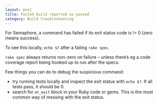 ```yaml
---
layout: post
title: Failed build reported as passed
category: Build troubleshooting
---
```


For Semaphore, a command has failed if its exit status code is != 0 (zero means success).

To see this locally, `echo $?` after a failing `rake spec`.

`rake spec` always returns non-zero on failure – unless there’s eg a code coverage report being hooked up to run after the specs.

Few things you can do to debug the suspicious command:
- try running tests locally and inspect the exit status with `echo $?`. If all tests pass, it should be 0.
- search for `at_exit` block in your Ruby code or gems. This is the most common way of messing with the exit status.
